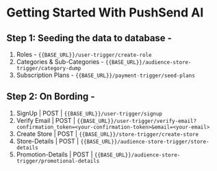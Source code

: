 # Getting Started With PushSend AI

## Step 1: Seeding the data to database -
1. Roles - `{{BASE_URL}}/user-trigger/create-role`
2. Categories & Sub-Categories - `{{BASE_URL}}/audience-store-trigger/category-dump`
3. Subscription Plans - `{{BASE_URL}}/payment-trigger/seed-plans`

## Step 2: On Bording - 
1. SignUp  |  POST  |  `{{BASE_URL}}/user-trigger/signup`
2. Verify Email  | POST  |  `{{BASE_URL}}/user-trigger/verify-email?confirmation_token=<your-confirmation-token>&email=<your-email>`
3. Create Store  |  POST | `{{BASE_URL}}/store-trigger/create-store`
4. Store-Details | POST | `{{BASE_URL}}/audience-store-trigger/store-details`
5. Promotion-Details | POST | `{{BASE_URL}}/audience-store-trigger/promotional-details`

## 

